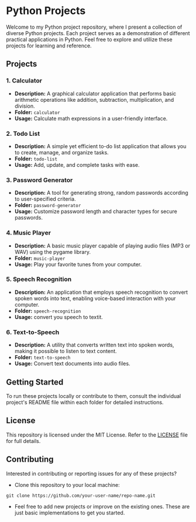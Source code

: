 # Python Projects

Welcome to my Python project repository, where I present a collection of diverse Python projects. Each project serves as a demonstration of different practical applications in Python. Feel free to explore and utilize these projects for learning and reference.

## Projects

### 1. Calculator

- **Description:** A graphical calculator application that performs basic arithmetic operations like addition, subtraction, multiplication, and division.
- **Folder:** `calculator`
- **Usage:** Calculate math expressions in a user-friendly interface.

### 2. Todo List

- **Description:** A simple yet efficient to-do list application that allows you to create, manage, and organize tasks.
- **Folder:** `todo-list`
- **Usage:** Add, update, and complete tasks with ease.

### 3. Password Generator

- **Description:** A tool for generating strong, random passwords according to user-specified criteria.
- **Folder:** `password-generator`
- **Usage:** Customize password length and character types for secure passwords.

### 4. Music Player

- **Description:** A basic music player capable of playing audio files (MP3 or WAV) using the pygame library.
- **Folder:** `music-player`
- **Usage:** Play your favorite tunes from your computer.

### 5. Speech Recognition

- **Description:** An application that employs speech recognition to convert spoken words into text, enabling voice-based interaction with your computer.
- **Folder:** `speech-recognition`
- **Usage:** convert you speech to textit.

### 6. Text-to-Speech

- **Description:** A utility that converts written text into spoken words, making it possible to listen to text content.
- **Folder:** `text-to-speech`
- **Usage:** Convert text documents into audio files.

## Getting Started

To run these projects locally or contribute to them, consult the individual project's README file within each folder for detailed instructions.

## License

This repository is licensed under the MIT License. Refer to the [LICENSE](LICENSE) file for full details.

## Contributing
Interested in contributing or reporting issues for any of these projects?
- Clone this repository to your local machine:
```
git clone https://github.com/your-user-name/repo-name.git
```
- Feel free to add new projects or improve on the existing ones. These are just basic implementations to get you started. 
